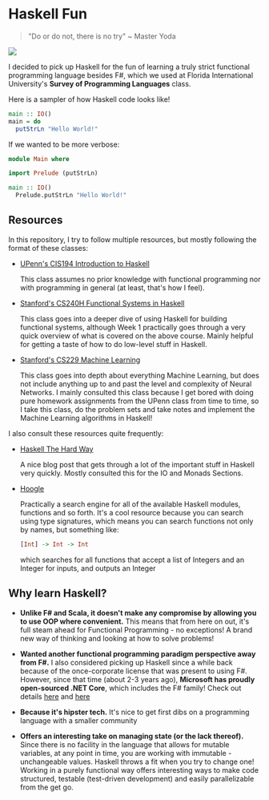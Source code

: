 # Haskell Fun
> "Do or do not, there is no try" ~ Master Yoda

<img style="text-align:center;" src="http://cdn.usefulstuff.io/2016/03/haskell-logo.jpg">

I decided to pick up Haskell for the fun of learning a truly strict functional programming language besides F#, which we used at Florida International University's **Survey of Programming Languages** class. 

Here is a sampler of how Haskell code looks like!
```haskell
main :: IO()
main = do
  putStrLn "Hello World!"
```

If we wanted to be more verbose:
```haskell
module Main where 

import Prelude (putStrLn)

main :: IO()
  Prelude.putStrLn "Hello World!"
```

## Resources

In this repository, I try to follow multiple resources, but mostly following the format of these classes:

  * [UPenn's CIS194 Introduction to Haskell](http://www.seas.upenn.edu/~cis194/spring13/)
  
    This class assumes no prior knowledge with functional programming nor with programming in general (at least, that's how I feel).
    
    
  * [Stanford's CS240H Functional Systems in Haskell](http://www.scs.stanford.edu/16wi-cs240h/)
    
    This class goes into a deeper dive of using Haskell for building functional systems, although Week 1 practically goes through a very quick overview of what is covered on the above course. Mainly helpful for getting a taste of how to do low-level stuff in Haskell.
    
    
  * [Stanford's CS229 Machine Learning](http://cs229.stanford.edu/materials.html)
    
    This class goes into depth about everything Machine Learning, but does not include anything up to and past the level and complexity of Neural Networks. I mainly consulted this class because I get bored with doing pure homework assignments from the UPenn class from time to time, so I take this class, do the problem sets and take notes and implement the Machine Learning algorithms in Haskell!
    
    
I also consult these resources quite frequently:

  * [Haskell The Hard Way](http://yannesposito.com/Scratch/en/blog/Haskell-the-Hard-Way)
  
    A nice blog post that gets through a lot of the important stuff in Haskell very quickly. Mostly consulted this for the IO and Monads Sections.
    
  * [Hoogle](http://hoogle.haskell.org)
  
    Practically a search engine for all of the available Haskell modules, functions and so forth. It's a cool resource because you can search using type signatures, which means you can search functions not only by names, but something like:
    
    ```haskell
    [Int] -> Int -> Int
    ```
    
    which searches for all functions that accept a list of Integers and an Integer for inputs, and outputs an Integer

## Why learn Haskell?

  * **Unlike F# and Scala, it doesn't make any compromise by allowing you to use OOP where convenient.** This means that from here on out, it's full steam ahead for Functional Programming - no exceptions! A brand new way of thinking and looking at how to solve problems!
  
  
  * **Wanted another functional programming paradigm perspective away from F#.** I also considered picking up Haskell since a while back because of the once-corporate license that was present to using F#. However, since that time (about 2-3 years ago), **Microsoft has proudly open-sourced .NET Core**, which includes the F# family! Check out details [here](http://fsharp.org) and [here](https://dotnetfoundation.org)
  
  
  * **Because it's hipster tech.** It's nice to get first dibs on a programming language with a smaller community
  
  
  * **Offers an interesting take on managing state (or the lack thereof).** Since there is no facility in the language that allows for mutable variables, at any point in time, you are working with immutable - unchangeable values. Haskell throws a fit when you try to change one! Working in a purely functional way offers interesting ways to make code structured, testable (test-driven development) and easily parallelizable from the get go.
  